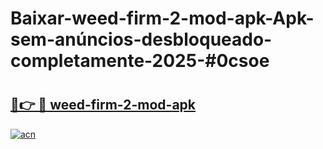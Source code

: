 # Baixar-weed-firm-2-mod-apk-Apk-sem-anúncios-desbloqueado-completamente-2025-#0csoe

# <h2><a href="https://ainizakaria.my?title=weed-firm-2-mod-apk&ref=24M">🔗👉 🔴 weed-firm-2-mod-apk</a></h2>

[![acn](https://github.com/user-attachments/assets/0f9c940e-d8b0-45ae-aac7-cd30a18b3e1c)](https://ainizakaria.my?title=weed-firm-2-mod-apk&ref=24M)

